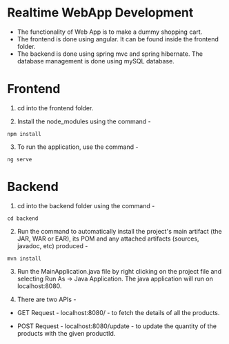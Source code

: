 # Realtime WebApp Development

- The functionality of Web App is to make a dummy shopping cart.
- The frontend is done using angular. It can be found inside the frontend folder.
- The backend is done using spring mvc and spring hibernate. The database management is done using mySQL database.

# Frontend

1. cd into the frontend folder.

2. Install the node_modules using the command - 

```
npm install
```

3. To run the application, use the command - 

```
ng serve
```

# Backend

1. cd into the backend folder using the command - 

``` 
cd backend

```

2. Run the command to automatically install the project's main artifact (the JAR, WAR or EAR), its POM and any attached artifacts (sources, javadoc, etc) produced -

```
mvn install

```

3. Run the MainApplication.java file by right clicking on the project file and selecting Run As -> Java Application. The java application will run on localhost:8080.

4. There are two APIs - 

 - GET Request - localhost:8080/ - to fetch the details of all the products.
 
 - POST Request - localhost:8080/update - to update the quantity of the products with the given productId.
 